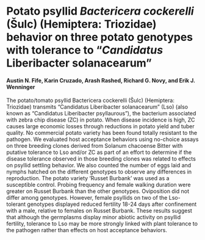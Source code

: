 # Potato psyllid *Bactericera cockerelli* (Šulc) (Hemiptera: Triozidae) behavior on three potato genotypes with tolerance to “*Candidatus* Liberibacter solanacearum”
#### Austin N. Fife, Karin Cruzado, Arash Rashed, Richard G. Novy, and Erik J. Wenninger
The potato/tomato psyllid Bactericera cockerelli (Šulc) (Hemiptera: Triozidae) transmits “Candidatus Liberibacter solanacearum” (Lso) (also known as “Candidatus Liberibacter psyllaurous”), the bacterium associated with zebra chip disease (ZC) in potato. When disease incidence is high, ZC causes large economic losses through reductions in potato yield and tuber quality. No commercial potato variety has been found totally resistant to the pathogen. We evaluated host acceptance behaviors using no-choice assays on three breeding clones derived from Solanum chacoense Bitter with putative tolerance to Lso and/or ZC as part of an effort to determine if the disease tolerance observed in those breeding clones was related to effects on psyllid settling behavior. We also counted the number of eggs laid and nymphs hatched on the different genotypes to observe any differences in reproduction. The potato variety ‘Russet Burbank’ was used as a susceptible control. Probing frequency and female walking duration were greater on Russet Burbank than the other genotypes. Oviposition did not differ among genotypes. However, female psyllids on two of the Lso-tolerant genotypes displayed reduced fertility 18-24 days after confinement with a male, relative to females on Russet Burbank. These results suggest that although the germplasms display minor abiotic activity on psyllid fertility, tolerance to Lso may be more strongly linked with plant tolerance to the pathogen rather than effects on host acceptance behaviors.
